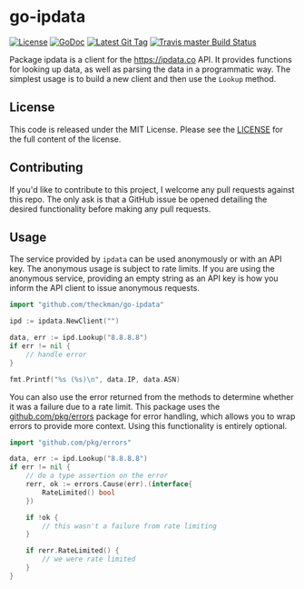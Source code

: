 # go-ipdata
[![License](https://img.shields.io/github/license/theckman/go-ipdata.svg)](https://github.com/theckman/go-ipdata/blob/master/LICENSE)
[![GoDoc](https://img.shields.io/badge/godoc-reference-blue.svg?style=flat)](https://godoc.org/github.com/theckman/go-ipdata)
[![Latest Git Tag](https://img.shields.io/github/tag/theckman/go-ipdata.svg)](https://github.com/theckman/go-ipdata/releases)
[![Travis master Build Status](https://img.shields.io/travis/theckman/go-ipdata/master.svg?label=TravisCI)](https://travis-ci.org/theckman/go-ipdata/branches)

Package ipdata is a client for the https://ipdata.co API. It provides functions
for looking up data, as well as parsing the data in a programmatic way. The
simplest usage is to build a new client and then use the `Lookup` method.

## License
This code is released under the MIT License. Please see the
[LICENSE](https://github.com/theckman/go-ipdata/blob/master/LICENSE) for the
full content of the license.

## Contributing
If you'd like to contribute to this project, I welcome any pull requests against
this repo. The only ask is that a GitHub issue be opened detailing the desired
functionality before making any pull requests.

## Usage
The service provided by `ipdata` can be used anonymously or with an API key. The
anonymous usage is subject to rate limits. If you are using the anonymous
service, providing an empty string as an API key is how you inform the API
client to issue anonymous requests.

```Go
import "github.com/theckman/go-ipdata"

ipd := ipdata.NewClient("")

data, err := ipd.Lookup("8.8.8.8")
if err != nil {
	// handle error
}

fmt.Printf("%s (%s)\n", data.IP, data.ASN)
```

You can also use the error returned from the methods to determine whether it was
a failure due to a rate limit. This package uses the
[github.com/pkg/errors](https://github.com/pkg/errors) package for error
handling, which allows you to wrap errors to provide more context. Using this
functionality is entirely optional.

```Go
import "github.com/pkg/errors"

data, err := ipd.Lookup("8.8.8.8")
if err != nil {
	// do a type assertion on the error
	rerr, ok := errors.Cause(err).(interface{
    	RateLimited() bool
    })

    if !ok {
    	// this wasn't a failure from rate limiting
    }

    if rerr.RateLimited() {
    	// we were rate limited
    }
}
```

